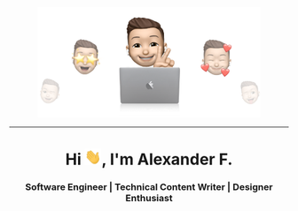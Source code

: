 <p align="center">
  <img src="https://github.com/alexanderiscoding/alexanderiscoding/blob/main/assets/img/cover-alexanderiscoding.png?raw=true" height="200"/>
</p>
<hr>
<h1 align="center">Hi <img src="https://raw.githubusercontent.com/ABSphreak/ABSphreak/master/gifs/Hi.gif" width="30px">, I'm Alexander F.</h1>
<h3 align="center">Software Engineer | Technical Content Writer | Designer Enthusiast</h3>
